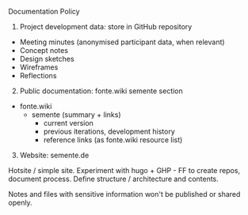 Documentation Policy

1. Project development data: store in GitHub repository

- Meeting minutes (anonymised participant data, when relevant)
- Concept notes
- Design sketches
- Wireframes
- Reflections

2. Public documentation: fonte.wiki semente section

- fonte.wiki
	- semente (summary + links)
		- current version
		- previous iterations, development history
		- reference links (as fonte.wiki resource list)

3. Website: semente.de

Hotsite / simple site. Experiment with hugo + GHP - FF to create repos, document process. Define structure / architecture and contents.


Notes and files with sensitive information won't be published or shared openly. 